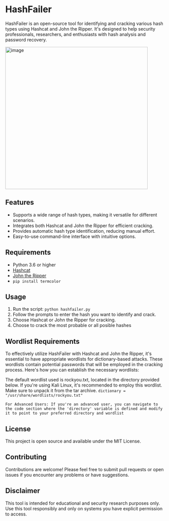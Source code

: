 # HashFailer

HashFailer is an open-source tool for identifying and cracking various hash types using Hashcat and John the Ripper. It's designed to help security professionals, researchers, and enthusiasts with hash analysis and password recovery.

<img width="447" alt="image" src="https://github.com/xpinux/Hashfailer/assets/33750676/6f3d55af-8126-49a4-9faa-88648a415fd2">

## Features

- Supports a wide range of hash types, making it versatile for different scenarios.
- Integrates both Hashcat and John the Ripper for efficient cracking.
- Provides automatic hash type identification, reducing manual effort.
- Easy-to-use command-line interface with intuitive options.


## Requirements

- Python 3.6 or higher
- [Hashcat](https://hashcat.net/hashcat/)
- [John the Ripper](https://www.openwall.com/john/)
- `pip install termcolor`

## Usage
1. Run the script:
`python hashfailer.py`
2. Follow the prompts to enter the hash you want to identify and crack.
3. Choose Hashcat or John the Ripper for cracking.
4. Choose to crack the most probable or all posible hashes

## Wordlist Requirements

To effectively utilize HashFailer with Hashcat and John the Ripper, it's essential to have appropriate wordlists for dictionary-based attacks. These wordlists contain potential passwords that will be employed in the cracking process. Here's how you can establish the necessary wordlists:

The default wordlist used is rockyou.txt, located in the directory provided below. If you're using Kali Linux, it's recommended to employ this wordlist. Make sure to unpack it from the tar archive.
  `dictionary = "/usr/share/wordlists/rockyou.txt"`

`For Advanced Users: If you're an advanced user, you can navigate to the code section where the 'directory' variable is defined and modify it to point to your preferred directory and wordlist`

## License
This project is open source and available under the MIT License.

## Contributing
Contributions are welcome! Please feel free to submit pull requests or open issues if you encounter any problems or have suggestions.

## Disclaimer
This tool is intended for educational and security research purposes only. Use this tool responsibly and only on systems you have explicit permission to access.
